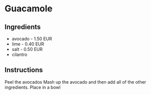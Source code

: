 # Guacamole
## Ingredients
* avocado - 1.50 EUR
* lime - 0.40 EUR
* salt - 0.50 EUR
* cilantro
## Instructions
Peel the avocados
Mash up the avocado and then add all of the other ingredients.
Place in a bowl
